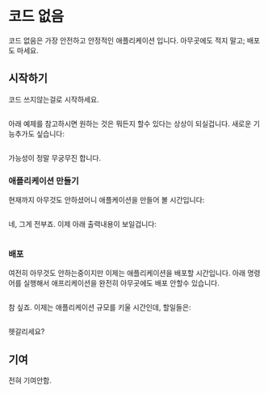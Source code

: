 # 코드 없음

코드 없음은 가장 안전하고 안정적인 애플리케이션 입니다. 아무곳에도 적지 말고; 배포도 마세요.

## 시작하기

코드 쓰지않는걸로 시작하세요.

```

```

아래 예제를 참고하시면 원하는 것은 뭐든지 할수 있다는 상상이 되실겁니다. 새로운 기능추가도 싶습니다:

```

```

가능성이 정말 무궁무진 합니다.

### 애플리케이션 만들기

현재까지 아무것도 안하셨어니 애플케이션을 만들어 볼 시간입니다:

```

```

네, 그게 전부죠. 이제 아래 출력내용이 보일겁니다:

```

```

### 배포

여전히 아무것도 안하는중이지만 이제는 애플리케이션을 배포할 시간입니다. 아래 명령어를 실행해서 애프리케이션을 완전히 아무곳에도 배포 안할수 있습니다.

```

```

참 싶죠. 이제는 애플리케이션 규모를 키울 시간인데, 할일들은:

```

```

헷갈리세요?

## 기여

전혀 기여안함.
